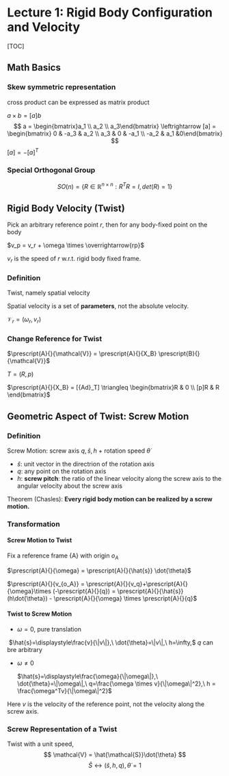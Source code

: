 # Lecture 1: Rigid Body Configuration and Velocity

[TOC]

## Math Basics

### Skew symmetric representation

cross product can be expressed as matrix product

$a \times b = [a]b$
$$
a = \begin{bmatrix}a_1 \\ a_2 \\ a_3\end{bmatrix} \leftrightarrow [a] = \begin{bmatrix} 0 & -a_3 & a_2 \\ a_3 & 0 & -a_1 \\ -a_2 & a_1 &0\end{bmatrix}
$$
$[a] = -[a]^T$

### Special Orthogonal Group

$$
SO(n) = \{R \in \mathbb{R}^{n\times n}: R^T R=I, det(R)=1\}
$$



## Rigid Body Velocity (Twist)

Pick an arbitrary reference point $r$, then for any body-fixed point on the body

$v_p = v_r + \omega \times \overrightarrow{rp}$

$v_r$ is the speed of $r$ w.r.t. rigid body fixed frame.

### Definition

Twist, namely spatial velocity

Spatial velocity is a set of **parameters**, not the absolute velocity.

$\mathcal{V}_{r} = (\omega_r, v_r)$

### Change Reference for Twist

$\prescript{A}{}{\mathcal{V}} = \prescript{A}{}{X_B} \prescript{B}{}{\mathcal{V}}$

$T = (R,p)$

$\prescript{A}{}{X_B} = [{Ad}_T] \triangleq \begin{bmatrix}R & 0 \\ [p]R & R \end{bmatrix}$

## Geometric Aspect of Twist: Screw Motion

### Definition

Screw Motion: screw axis ${q,\hat{s},h}$ + rotation speed $\dot{\theta}$

- $\hat{s}$: unit vector in the directrion of the rotation axis
- $q$: any point on the rotation axis
- $h$: **screw pitch**: the ratio of the linear velocity along the screw axis
  to the angular velocity about the screw axis

Theorem (Chasles): **Every rigid body motion can be realized by a screw
motion.**  

### Transformation

#### Screw Motion to Twist

Fix a reference frame {A} with origin $o_A$

$\prescript{A}{}{\omega} = \prescript{A}{}{\hat{s}} \dot{\theta}$

$\prescript{A}{}{v_{o_A}} = \prescript{A}{}{v_q}+\prescript{A}{}{\omega}\times (-\prescript{A}{}{q}) = \prescript{A}{}{\hat{s}}(h\dot{\theta}) - \prescript{A}{}{\omega} \times \prescript{A}{}{q}$

#### Twist to Screw Motion

- $\omega=0$, pure translation

​	$\hat{s}=\displaystyle\frac{v}{\|v\|},\ \dot{\theta}=\|v\|,\ h=\infty,$ $q$ can bre arbitrary

- $\omega \neq 0$

  $\hat{s}=\displaystyle\frac{\omega}{\|\omega\|},\ \dot{\theta}=\|\omega\|,\ q=\frac{\omega \times v}{\|\omega\|^2},\ h = \frac{\omega^Tv}{\|\omega\|^2}$

Here $v$ is the velocity of the reference point, not the velocity along the screw axis.

### Screw Representation of a Twist

Twist with a unit speed,
$$
\mathcal{V} = \hat{\mathcal{S}}\dot{\theta}
$$
$$
\hat{S} \leftrightarrow  (\hat{s},h,q), \dot{\theta}=1
$$





